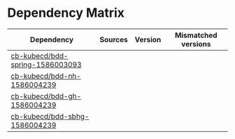 # Dependency Matrix

Dependency | Sources | Version | Mismatched versions
---------- | ------- | ------- | -------------------
[cb-kubecd/bdd-spring-1586003093](https://github.com/cb-kubecd/bdd-spring-1586003093.git) |  | []() | 
[cb-kubecd/bdd-nh-1586004239](https://github.com/cb-kubecd/bdd-nh-1586004239.git) |  | []() | 
[cb-kubecd/bdd-gh-1586004239](https://github.com/cb-kubecd/bdd-gh-1586004239.git) |  | []() | 
[cb-kubecd/bdd-sbhg-1586004239](https://github.com/cb-kubecd/bdd-sbhg-1586004239.git) |  | []() | 
